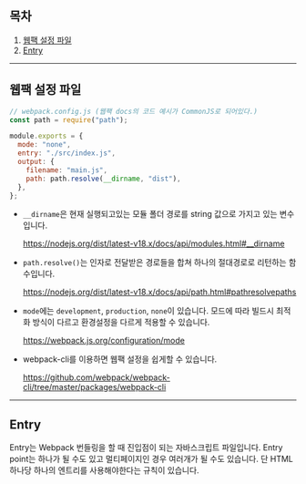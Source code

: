 ## 목차

1. [웹팩 설정 파일](#웹팩-설정-파일)
2. [Entry](#Entry)

---

## 웹팩 설정 파일

```javascript
// webpack.config.js (웹팩 docs의 코드 예시가 CommonJS로 되어있다.)
const path = require("path");

module.exports = {
  mode: "none",
  entry: "./src/index.js",
  output: {
    filename: "main.js",
    path: path.resolve(__dirname, "dist"),
  },
};
```

- `__dirname`은 현재 실행되고있는 모듈 폴더 경로를 string 값으로 가지고 있는 변수입니다.

  https://nodejs.org/dist/latest-v18.x/docs/api/modules.html#__dirname

- `path.resolve()`는 인자로 전달받은 경로들을 합쳐 하나의 절대경로로 리턴하는 함수입니다.

  https://nodejs.org/dist/latest-v18.x/docs/api/path.html#pathresolvepaths

- `mode`에는 `development`, `production`, `none`이 있습니다. 모드에 따라 빌드시 최적화 방식이 다르고 환경설정을 다르게 적용할 수 있습니다.

  https://webpack.js.org/configuration/mode

- webpack-cli를 이용하면 웹팩 설정을 쉽게할 수 있습니다.

  https://github.com/webpack/webpack-cli/tree/master/packages/webpack-cli

---

## Entry

Entry는 Webpack 번들링을 할 때 진입점이 되는 자바스크립트 파일입니다. Entry point는 하나가 될 수도 있고 멀티페이지인 경우 여러개가 될 수도 있습니다. 단 HTML 하나당 하나의 엔트리를 사용해야한다는 규칙이 있습니다.

